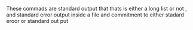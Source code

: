 These commads are standard output that thats is either a long  list or not , and standard error output  inside a file  and commitment to either stadard eroor or standard out put 
